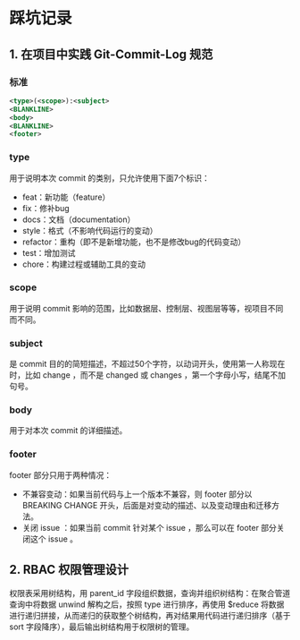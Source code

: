 # 踩坑记录

## 1. 在项目中实践 Git-Commit-Log 规范

### 标准
```xml
<type>(<scope>):<subject>
<BLANKLINE>
<body>
<BLANKLINE>
<footer>
```

### type

用于说明本次 commit 的类别，只允许使用下面7个标识：

* feat：新功能（feature）
* fix：修补bug
* docs：文档（documentation）
* style：格式（不影响代码运行的变动）
* refactor：重构（即不是新增功能，也不是修改bug的代码变动）
* test：增加测试
* chore：构建过程或辅助工具的变动

### scope

用于说明 commit 影响的范围，比如数据层、控制层、视图层等等，视项目不同而不同。

### subject

是 commit 目的的简短描述，不超过50个字符，以动词开头，使用第一人称现在时，比如 change ，而不是 changed 或 changes ，第一个字母小写，结尾不加句号。

### body

用于对本次 commit 的详细描述。

### footer

footer 部分只用于两种情况：
* 不兼容变动：如果当前代码与上一个版本不兼容，则 footer 部分以 BREAKING CHANGE 开头，后面是对变动的描述、以及变动理由和迁移方法。
* 关闭 issue ：如果当前 commit 针对某个 issue ，那么可以在 footer 部分关闭这个 issue 。

## 2. RBAC 权限管理设计

权限表采用树结构，用 parent_id 字段组织数据，查询并组织树结构：在聚合管道查询中将数据 unwind 解构之后，按照 type 进行排序，再使用 $reduce 将数据进行递归拼接，从而递归的获取整个树结构，再对结果用代码进行递归排序（基于 sort 字段降序），最后输出树结构用于权限树的管理。
